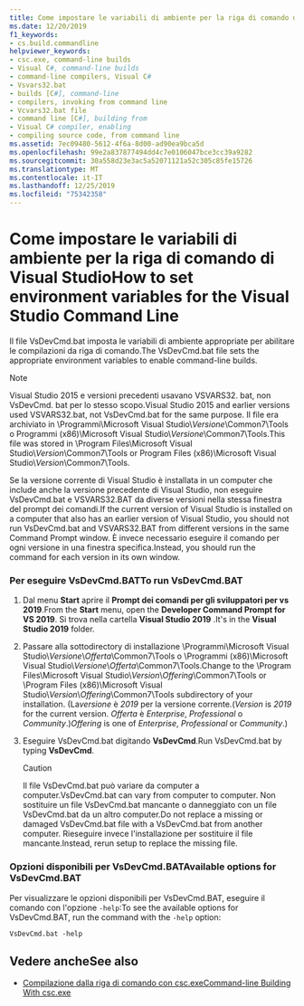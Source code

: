 ```yaml
---
title: Come impostare le variabili di ambiente per la riga di comando di Visual Studio
ms.date: 12/20/2019
f1_keywords:
- cs.build.commandline
helpviewer_keywords:
- csc.exe, command-line builds
- Visual C#, command-line builds
- command-line compilers, Visual C#
- Vsvars32.bat
- builds [C#], command-line
- compilers, invoking from command line
- Vcvars32.bat file
- command line [C#], building from
- Visual C# compiler, enabling
- compiling source code, from command line
ms.assetid: 7ec09480-5612-4f6a-8d00-ad90ea9bca5d
ms.openlocfilehash: 99e2a837877494dd4c7e0106047bce3cc39a9282
ms.sourcegitcommit: 30a558d23e3ac5a52071121a52c305c85fe15726
ms.translationtype: MT
ms.contentlocale: it-IT
ms.lasthandoff: 12/25/2019
ms.locfileid: "75342358"
---
```

# <a name="how-to-set-environment-variables-for-the-visual-studio-command-line"></a><span data-ttu-id="6c9e2-102">Come impostare le variabili di ambiente per la riga di comando di Visual Studio</span><span class="sxs-lookup"><span data-stu-id="6c9e2-102">How to set environment variables for the Visual Studio Command Line</span></span>

<span data-ttu-id="6c9e2-103">Il file VsDevCmd.bat imposta le variabili di ambiente appropriate per abilitare le compilazioni da riga di comando.</span><span class="sxs-lookup"><span data-stu-id="6c9e2-103">The VsDevCmd.bat file sets the appropriate environment variables to enable command-line builds.</span></span>

> [!NOTE]
> <span data-ttu-id="6c9e2-104">Visual Studio 2015 e versioni precedenti usavano VSVARS32. bat, non VsDevCmd. bat per lo stesso scopo.</span><span class="sxs-lookup"><span data-stu-id="6c9e2-104">Visual Studio 2015 and earlier versions used VSVARS32.bat, not VsDevCmd.bat for the same purpose.</span></span> <span data-ttu-id="6c9e2-105">Il file era archiviato in \Programmi\Microsoft Visual Studio\\*Versione*\Common7\Tools o Programmi (x86)\Microsoft Visual Studio\\*Versione*\Common7\Tools.</span><span class="sxs-lookup"><span data-stu-id="6c9e2-105">This file was stored in \Program Files\Microsoft Visual Studio\\*Version*\Common7\Tools or Program Files (x86)\Microsoft Visual Studio\\*Version*\Common7\Tools.</span></span>

<span data-ttu-id="6c9e2-106">Se la versione corrente di Visual Studio è installata in un computer che include anche la versione precedente di Visual Studio, non eseguire VsDevCmd.bat e VSVARS32.BAT da diverse versioni nella stessa finestra del prompt dei comandi.</span><span class="sxs-lookup"><span data-stu-id="6c9e2-106">If the current version of Visual Studio is installed on a computer that also has an earlier version of Visual Studio, you should not run VsDevCmd.bat and VSVARS32.BAT from different versions in the same Command Prompt window.</span></span> <span data-ttu-id="6c9e2-107">È invece necessario eseguire il comando per ogni versione in una finestra specifica.</span><span class="sxs-lookup"><span data-stu-id="6c9e2-107">Instead, you should run the command for each version in its own window.</span></span>

### <a name="to-run-vsdevcmdbat"></a><span data-ttu-id="6c9e2-108">Per eseguire VsDevCmd.BAT</span><span class="sxs-lookup"><span data-stu-id="6c9e2-108">To run VsDevCmd.BAT</span></span>

1. <span data-ttu-id="6c9e2-109">Dal menu **Start** aprire il **Prompt dei comandi per gli sviluppatori per vs 2019**.</span><span class="sxs-lookup"><span data-stu-id="6c9e2-109">From the **Start** menu, open the **Developer Command Prompt for VS 2019**.</span></span>  <span data-ttu-id="6c9e2-110">Si trova nella cartella **Visual Studio 2019** .</span><span class="sxs-lookup"><span data-stu-id="6c9e2-110">It's in the **Visual Studio 2019** folder.</span></span>

2. <span data-ttu-id="6c9e2-111">Passare alla sottodirectory di installazione \Programmi\Microsoft Visual Studio\\*Versione*\\*Offerta*\Common7\Tools o \Programmi (x86)\Microsoft Visual Studio\\*Versione*\\*Offerta*\Common7\Tools.</span><span class="sxs-lookup"><span data-stu-id="6c9e2-111">Change to the \Program Files\Microsoft Visual Studio\\*Version*\\*Offering*\Common7\Tools or \Program Files (x86)\Microsoft Visual Studio\\*Version*\\*Offering*\Common7\Tools subdirectory of your installation.</span></span>  <span data-ttu-id="6c9e2-112">(La*versione* è *2019* per la versione corrente.</span><span class="sxs-lookup"><span data-stu-id="6c9e2-112">(*Version* is *2019* for the current version.</span></span> <span data-ttu-id="6c9e2-113">*Offerta* è *Enterprise*, *Professional* o *Community*.)</span><span class="sxs-lookup"><span data-stu-id="6c9e2-113">*Offering* is one of *Enterprise*, *Professional* or *Community*.)</span></span>

3. <span data-ttu-id="6c9e2-114">Eseguire VsDevCmd.bat digitando **VsDevCmd**.</span><span class="sxs-lookup"><span data-stu-id="6c9e2-114">Run VsDevCmd.bat by typing **VsDevCmd**.</span></span>

    > [!CAUTION]
    > <span data-ttu-id="6c9e2-115">Il file VsDevCmd.bat può variare da computer a computer.</span><span class="sxs-lookup"><span data-stu-id="6c9e2-115">VsDevCmd.bat can vary from computer to computer.</span></span> <span data-ttu-id="6c9e2-116">Non sostituire un file VsDevCmd.bat mancante o danneggiato con un file VsDevCmd.bat da un altro computer.</span><span class="sxs-lookup"><span data-stu-id="6c9e2-116">Do not replace a missing or damaged VsDevCmd.bat file with a VsDevCmd.bat from another computer.</span></span> <span data-ttu-id="6c9e2-117">Rieseguire invece l'installazione per sostituire il file mancante.</span><span class="sxs-lookup"><span data-stu-id="6c9e2-117">Instead, rerun setup to replace the missing file.</span></span>

### <a name="available-options-for-vsdevcmdbat"></a><span data-ttu-id="6c9e2-118">Opzioni disponibili per VsDevCmd.BAT</span><span class="sxs-lookup"><span data-stu-id="6c9e2-118">Available options for VsDevCmd.BAT</span></span>

<span data-ttu-id="6c9e2-119">Per visualizzare le opzioni disponibili per VsDevCmd.BAT, eseguire il comando con l'opzione `-help`:</span><span class="sxs-lookup"><span data-stu-id="6c9e2-119">To see the available options for VsDevCmd.BAT, run the command with the `-help` option:</span></span>

```console
VsDevCmd.bat -help
```

## <a name="see-also"></a><span data-ttu-id="6c9e2-120">Vedere anche</span><span class="sxs-lookup"><span data-stu-id="6c9e2-120">See also</span></span>

- [<span data-ttu-id="6c9e2-121">Compilazione dalla riga di comando con csc.exe</span><span class="sxs-lookup"><span data-stu-id="6c9e2-121">Command-line Building With csc.exe</span></span>](./command-line-building-with-csc-exe.md)

